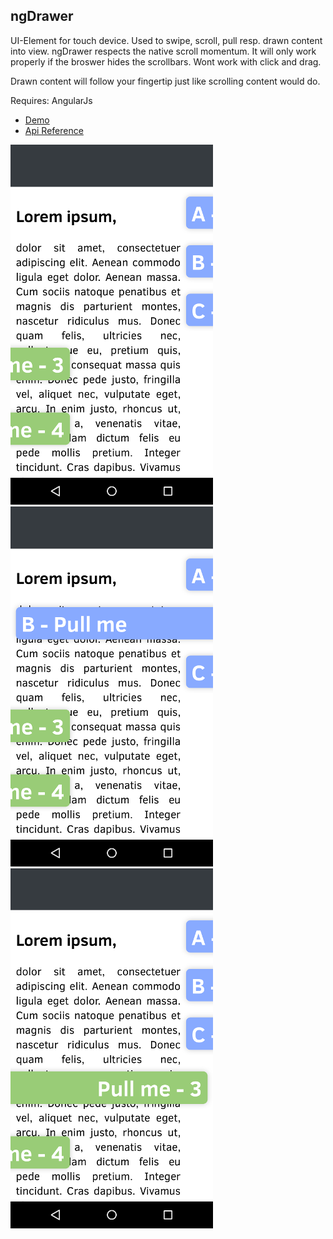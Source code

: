 ## ngDrawer

UI-Element for touch device. Used to swipe, scroll, pull resp. drawn content into view. 
ngDrawer respects the native scroll momentum. It will only work properly if the broswer hides the scrollbars.
Wont work with click and drag.

Drawn content will follow your fingertip just like scrolling content would do.


Requires: AngularJs


* [Demo](http://prefr.org/static/ng-drawer/demo/demo.html)
* [Api Reference](http://prefr.org/static/ng-drawer/docs/index.html#/api])

![1](demo0.png)
![2](demo1.png)
![3](demo2.png)





